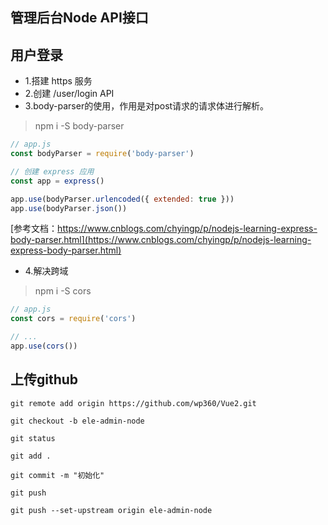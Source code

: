 ## 管理后台Node API接口

## 用户登录
* 1.搭建 https 服务
* 2.创建 /user/login API
* 3.body-parser的使用，作用是对post请求的请求体进行解析。
> npm i -S body-parser
```js
// app.js
const bodyParser = require('body-parser')

// 创建 express 应用
const app = express()

app.use(bodyParser.urlencoded({ extended: true }))
app.use(bodyParser.json())
```
[参考文档：https://www.cnblogs.com/chyingp/p/nodejs-learning-express-body-parser.html](https://www.cnblogs.com/chyingp/p/nodejs-learning-express-body-parser.html)
* 4.解决跨域
> npm i -S cors
```js
// app.js
const cors = require('cors')

// ...
app.use(cors())
```

## 上传github
```
git remote add origin https://github.com/wp360/Vue2.git

git checkout -b ele-admin-node

git status

git add .

git commit -m "初始化"

git push

git push --set-upstream origin ele-admin-node
```